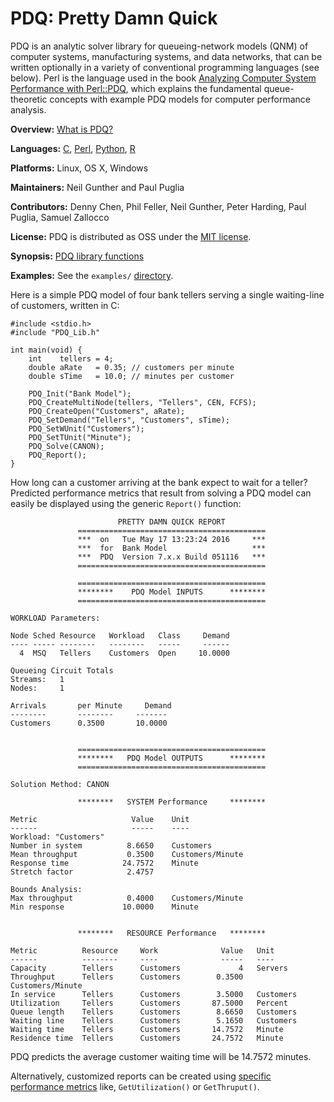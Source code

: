# PDQ: Pretty Damn Quick 

PDQ is an analytic solver library for queueing-network models (QNM) of computer
systems, manufacturing systems, and data networks, that can be written
optionally in a variety of conventional programming languages (see below). 
Perl is the language used in the book 
[Analyzing Computer System Performance with Perl::PDQ](http://www.perfdynamics.com/iBook/ppa_new.html), 
which explains the fundamental queue-theoretic concepts with example PDQ models for 
computer performance analysis.

**Overview:**	[What is PDQ?](http://www.perfdynamics.com/Tools/PDQ.html)

**Languages:**	[C](https://en.wikibooks.org/wiki/C_Programming), 
[Perl](http://www.perfdynamics.com/Tools/PDQperl.html), 
[Python](http://www.perfdynamics.com/Tools/PDQpython.html), 
[R](http://www.perfdynamics.com/Tools/PDQ-R.html)

**Platforms:**	Linux, OS X, Windows

**Maintainers:** Neil Gunther and Paul Puglia

**Contributors:** Denny Chen, Phil Feller, Neil Gunther, Peter Harding, Paul Puglia, Samuel Zallocco

**License:** PDQ is distributed as OSS under the [MIT license](https://en.wikipedia.org/wiki/MIT_License#License_terms).

**Synopsis:** [PDQ library functions](http://www.perfdynamics.com/Tools/PDQman.html)

**Examples:** See the `examples/` [directory](https://github.com/DrQz/pdq-qnm-pkg/tree/master/examples).

Here is a simple PDQ model of four bank tellers serving a single waiting-line of customers, 
written in C:
```
#include <stdio.h>
#include "PDQ_Lib.h"

int main(void) {
    int    tellers = 4;
    double aRate   = 0.35; // customers per minute
    double sTime   = 10.0; // minutes per customer

    PDQ_Init("Bank Model");
    PDQ_CreateMultiNode(tellers, "Tellers", CEN, FCFS);
    PDQ_CreateOpen("Customers", aRate);
    PDQ_SetDemand("Tellers", "Customers", sTime);
    PDQ_SetWUnit("Customers");
    PDQ_SetTUnit("Minute");
    PDQ_Solve(CANON);
    PDQ_Report();
}
```
How long can a customer arriving at the bank expect to wait for a teller? Predicted performance metrics that result from solving a PDQ model can easily be displayed
using the generic `Report()` function:
```
                        PRETTY DAMN QUICK REPORT         
               ==========================================
               ***  on   Tue May 17 13:23:24 2016     ***
               ***  for  Bank Model                   ***
               ***  PDQ  Version 7.x.x Build 051116   ***
               ==========================================

               ==========================================
               ********    PDQ Model INPUTS      ********
               ==========================================

WORKLOAD Parameters:

Node Sched Resource   Workload   Class     Demand
---- ----- --------   --------   -----     ------
  4  MSQ   Tellers    Customers  Open     10.0000

Queueing Circuit Totals
Streams:   1
Nodes:     1

Arrivals       per Minute     Demand 
--------       --------     -------
Customers      0.3500       10.0000


               ==========================================
               ********   PDQ Model OUTPUTS      ********
               ==========================================

Solution Method: CANON

               ********   SYSTEM Performance     ********

Metric                     Value    Unit
------                     -----    ----
Workload: "Customers"
Number in system          8.6650    Customers
Mean throughput           0.3500    Customers/Minute
Response time            24.7572    Minute
Stretch factor            2.4757

Bounds Analysis:
Max throughput            0.4000    Customers/Minute
Min response             10.0000    Minute


               ********   RESOURCE Performance   ********

Metric          Resource     Work              Value   Unit
------          --------     ----              -----   ----
Capacity        Tellers      Customers             4   Servers
Throughput      Tellers      Customers        0.3500   Customers/Minute
In service      Tellers      Customers        3.5000   Customers
Utilization     Tellers      Customers       87.5000   Percent
Queue length    Tellers      Customers        8.6650   Customers
Waiting line    Tellers      Customers        5.1650   Customers
Waiting time    Tellers      Customers       14.7572   Minute
Residence time  Tellers      Customers       24.7572   Minute
```
PDQ predicts the average customer waiting time will be 14.7572 minutes.

Alternatively, customized reports can be created using [specific performance metrics](http://www.perfdynamics.com/Tools/PDQman.html) 
like, `GetUtilization()` or `GetThruput()`.

